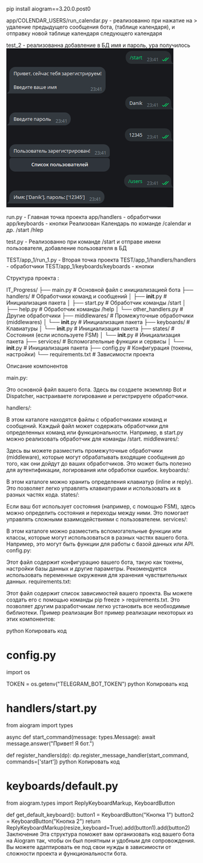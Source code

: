 
pip install aiogram==3.20.0.post0



app/COLENDAR_USERS/run_calendar.py - реализованно при нажатие на > удаление предыдущего сообщения бота, (таблице календаря), и отправку новой таблице календаря следующего календаря 




test_2 - реализованна добавление в БД имя и пароль, ура получилось ![img.png](img.png)



run.py - Главная точка проекта
app/handlers - обработчики
app/keyboards - кнопки
Реализован Календарь по команде /calendar и др. /start /hlep

test.py - Реализованно при команде /start
и отправе имени пользователя,
добавление пользователя в БД

TEST/app_1/run_1.py - Вторая точка проекта
TEST/app_1/handlers/handlers - обработчики
TEST/app_1/keyboards/keyboards - кнопки








Структура проекта :

IT_Progress/
├── main.py                # Основной файл с инициализацией бота
├── handlers/             # Обработчики команд и сообщений
│   ├── __init__.py       # Инициализация пакета
│   ├── start.py          # Обработчик команды /start
│   ├── help.py           # Обработчик команды /help
│   └── other_handlers.py # Другие обработчики
├── middlewares/          # Промежуточные обработчики (middlewares)
│   └── __init__.py       # Инициализация пакета
├── keyboards/            # Клавиатуры
│   └── __init__.py       # Инициализация пакета
├── states/               # Состояния (если используете FSM)
│   └── __init__.py       # Инициализация пакета
├── services/             # Вспомогательные функции и сервисы
│   └── __init__.py       # Инициализация пакета
├── config.py             # Конфигурация (токены, настройки)
└── requirements.txt      # Зависимости проекта


Описание компонентов

main.py:

Это основной файл вашего бота. Здесь вы создаете экземпляр Bot и Dispatcher, 
настраиваете логирование и регистрируете обработчики.


handlers/:

В этом каталоге находятся файлы с обработчиками команд и сообщений.
Каждый файл может содержать обработчики для определенных команд или функциональности.
Например, в start.py можно реализовать обработчик для команды /start.
middlewares/:

Здесь вы можете разместить промежуточные обработчики (middleware), которые могут обрабатывать входящие сообщения до того, как они дойдут до ваших обработчиков.
Это может быть полезно для аутентификации, логирования или обработки ошибок.
keyboards/:

В этом каталоге можно хранить определения клавиатур (inline и reply).
Это позволяет легко управлять клавиатурами и использовать их в разных частях кода.
states/:

Если ваш бот использует состояния (например, с помощью FSM), здесь можно определить состояния и переходы между ними.
Это помогает управлять сложными взаимодействиями с пользователем.
services/:

В этом каталоге можно разместить вспомогательные функции или классы, которые могут использоваться в разных частях вашего бота.
Например, это могут быть функции для работы с базой данных или API.
config.py:

Этот файл содержит конфигурацию вашего бота, такую как токены, настройки базы данных и другие параметры.
Рекомендуется использовать переменные окружения для хранения чувствительных данных.
requirements.txt:

Этот файл содержит список зависимостей вашего проекта. Вы можете создать его с помощью команды pip freeze > requirements.txt.
Это позволяет другим разработчикам легко установить все необходимые библиотеки.
Пример реализации
Вот пример реализации некоторых из этих компонентов:

python
Копировать код
# config.py
import os

TOKEN = os.getenv("TELEGRAM_BOT_TOKEN")
python
Копировать код
# handlers/start.py
from aiogram import types

async def start_command(message: types.Message):
    await message.answer("Привет! Я бот.")

def register_handlers(dp):
    dp.register_message_handler(start_command, commands=['start'])
python
Копировать код
# keyboards/default.py
from aiogram.types import ReplyKeyboardMarkup, KeyboardButton

def get_default_keyboard():
    button1 = KeyboardButton("Кнопка 1")
    button2 = KeyboardButton("Кнопка 2")
    return ReplyKeyboardMarkup(resize_keyboard=True).add(button1).add(button2)
Заключение
Эта структура поможет вам организовать код вашего бота на Aiogram так, чтобы он был понятным и удобным для сопровождения. Вы можете адаптировать ее под свои нужды в зависимости от сложности проекта и функциональности бота.





